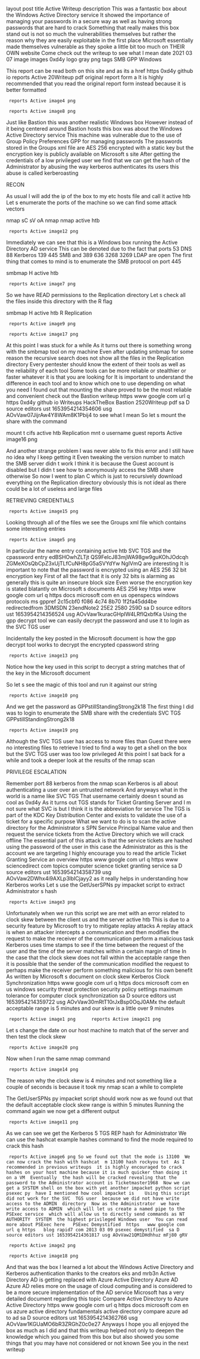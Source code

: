    
layout  post
title   Active Writeup
description  This was a fantastic box about the Windows Active Directory service  It showed the importance of managing your passwords in a secure way  as well as having strong passwords that are hard to crack  Something that really makes this box stand out is not so much the vulnerabilities themselves  but rather the reason why they are easily exploitable in the first place  Microsoft essentially made themselves vulnerable  as they spoke a little bit too much on THEIR OWN website  Come check out the writeup to see what I mean 
date    2021 03 07
image     images 0xd4y logo gray png 
tags     SMB  GPP  Windows 
   

  This report can be read both on this site  and as its  a href    https   0xd4y github io reports Active 20Writeup pdf  original report form  a   It is highly recommended that you read the original report form instead because it is better formatted   

     reports Active image4 png 

     reports Active image8 png 

Just like Bastion  this was another realistic Windows box  However  instead of it being centered around Bastion hosts  this box was about the Windows Active Directory service  This machine was vulnerable due to the use of Group Policy Preferences  GPP  for managing passwords  The passwords stored in the Groups xml file are AES 256 encrypted with a static key  but the encryption key is publicly available on Microsoft s site  After getting the credentials of a low privileged user  we find that we can get the hash of the Administrator by abusing the way kerberos authenticates its users  this abuse is called kerberoasting  

RECON

As usual  I will add the ip of the box to my  etc hosts file and call it active htb  Let s enumerate the ports of the machine so we can find some attack vectors 

nmap  sC  sV  oA nmap nmap active htb

     reports Active image12 png 

Immediately  we can see that this is a Windows box running the Active Directory  AD  service  This can be denoted due to the fact that ports 53  DNS   88  Kerberos   139   445  SMB   and 389  636  3268  3269  LDAP  are open  The first thing that comes to mind is to enumerate the SMB protocol on port 445 

smbmap  H active htb

     reports Active image7 png 

So we have READ permissions to the Replication directory  Let s check all the files inside this directory with the   R flag 

smbmap  H active htb  R Replication

     reports Active image9 png 

     reports Active image17 png 

At this point I was stuck for a while  As it turns out  there is something wrong with the smbmap tool on my machine  Even after updating smbmap  for some reason the recursive search does not show all the files in the Replication directory  Every pentester should know the extent of their tools  as well as the reliability of each tool  Some tools can be more reliable  or stealthier  or faster  whatever it is that you are looking for   It is important to understand the difference in each tool  and to know which one to use depending on what you need  I found out that mounting the share proved to be the most reliable  and convenient    check out the  Bastion writeup  https   www google com url q https   0xd4y github io Writeups HackTheBox Bastion 2520Writeup pdf sa D source editors ust 1653954214354606 usg AOvVaw07JijrAw4Y8WAm8K1Pbij4  to see what I mean     So let s mount the share with the command

mount  t cifs active htb Replication mnt   o username guest      reports Active image16 png 

And another strange problem  I was never able to fix this error  and I still have no idea why I keep getting it  Even tweaking the version number to match the SMB server didn t work  I think it is because the Guest account is disabled  but I didn t see how to anonymously access the SMB share otherwise  So now I went to plan C  which is just to recursively download everything on the Replication directory  obviously this is not ideal  as there could be a lot of useless and large files  

RETRIEVING CREDENTIALS

     reports Active image15 png 

Looking through all of the files  we see the Groups xml file which contains some interesting entries 

     reports Active image5 png 

In particular  the name entry containing active htb  SVC  TGS and the cpassword entry edBSHOwhZLTjt QS9FeIcJ83mjWA98gw9guKOhJOdcqh ZGMeXOsQbCpZ3xUjTLfCuNH8pG5aSVYdYw NglVmQ are interesting  It is important to note that the password is encrypted using an AES 256 32 bit encryption key  First of all  the fact that it is only 32 bits is alarming as generally this is quite an insecure block size  Even worse  the encryption key is stated blatantly on Microsoft s documents   AES 256 key  https   www google com url q https   docs microsoft com en us openspecs windows protocols ms gppref 2c15cbf0 f086 4c74 8b70 1f2fa45dd4be redirectedfrom 3DMSDN 23endNote2 25E2 2580 259D sa D source editors ust 1653954214356524 usg AOvVaw1kuracGHpIW4LRfIQxbfKa    Using the gpp decrypt tool  we can easily decrypt the password and use it to login as the SVC  TGS user 

Incidentally   the key posted in the Microsoft document is how the gpp decrypt tool works to decrypt the encrypted cpassword string 

     reports Active image13 png 

Notice how the key used in this script to decrypt a string matches that of the key in the Microsoft document 

So  let s see the magic of this tool and run it against our string 

     reports Active image10 png 

And we get the password as GPPstillStandingStrong2k18  The first thing I did was to login to enumerate the SMB share with the credentials SVC  TGS GPPstillStandingStrong2k18 

     reports Active image19 png 

Although the SVC  TGS user has access to more files than Guest  there were no interesting files to retrieve  I tried to find a way to get a shell on the box  but the SVC  TGS user was too low privileged  At this point I sat back for a while and took a deeper look at the results of the nmap scan 

PRIVILEGE ESCALATION

Remember port 88  kerberos  from the nmap scan   Kerberos is all about authenticating a user over an untrusted network  And anyways  what in the world is a name like SVC  TGS  That username certainly doesn t sound as cool as 0xd4y  As it turns out  TGS stands for Ticket Granting Server  and I m not sure what SVC is but I think it is the abbreviation for service   The TGS is part of the KDC  Key Distribution Center  and exists to validate the use of a ticket for a specific purpose  What we want to do is to scan the active directory for the Administrator s SPN  Service Principal Name  value and then request the service tickets from the Active Directory which we will crack offline  The essential part of this attack is that the service tickets are hashed using the password of the user  in this case the Administrator as this is the account we are targeting   I highly encourage you to read the article  Ticket Granting Service   an overview  https   www google com url q https   www sciencedirect com topics computer science ticket granting service sa D source editors ust 1653954214358739 usg AOvVaw2DWhx4i9AXLp3lbICjayy2  as it really helps in understanding how Kerberos works  Let s use the GetUserSPNs py impacket script to extract Administrator s hash 

     reports Active image3 png 

Unfortunately  when we run this script we are met with an error related to clock skew between the client  us  and the server  active htb   This is due to a security feature by Microsoft to try to mitigate replay attacks  A replay attack is when an attacker intercepts a communication  and then modifies the request to make the receiver of the communication perform a malicious task  Kerberos uses time stamps to see if the time between the request of the user and the time of the server matches within a certain margin of time  In the case that the clock skew does not fall within the acceptable range  then it is possible that the sender of the communication modified the request to perhaps make the receiver perform something malicious for his own benefit  As written by Microsoft s document on clock skew  Kerberos Clock Synchronization  https   www google com url q https   docs microsoft com en us windows security threat protection security policy settings maximum tolerance for computer clock synchronization sa D source editors ust 1653954214359722 usg AOvVaw30mRtT10rJxBsp0OqJ0AMx   the default acceptable range is 5 minutes and our skew is a little over 9 minutes 

     reports Active image1 png      reports Active image21 png 

Let s change the date on our host machine to match that of the server and then test the clock skew 

     reports Active image20 png 

Now when I run the same nmap command 

     reports Active image14 png 

The reason why the clock skew is 4 minutes and not something like a couple of seconds is because it took my nmap scan a while to complete 

The GetUserSPNs py impacket script should work now  as we found out that the default acceptable clock skew range is within 5 minutes  Running the command again  we now get a different output 

     reports Active image11 png 

As we can see  we get the Kerberos 5 TGS REP hash for Administrator  We can use the hashcat   example hashes command to find the mode required to crack this hash 

     reports Active image6 png So we found out that the mode is 13100  We can now crack the hash with hashcat  m 13100 hash rockyou txt  As I recommended in previous writeups  it is highly encouraged to crack hashes on your host machine because it is much quicker than doing it on a VM  Eventually  the hash will be cracked revealing that the password to the Administrator account is Ticketmaster1968  Now we can get a SYSTEM shell on the box with yet another impacket python script  psexec py  have I mentioned how cool impacket is    Using this script did not work for the SVC  TGS user  because we did not have write access to the ADMIN  directory  Now as the Administrator  we have write access to ADMIN  which will let us create a named pipe to the PSExec service  which will allow us to directly send commands as NT AUTHORITY  SYSTEM  the highest privileged Windows user  You can read more about PSExec here   PSExec Demystified  https   www google com url q https   blog rapid7 com 2013 03 09 psexec demystified  sa D source editors ust 1653954214361817 usg AOvVaw21QM1DHdhhuz mFj80 gRV  

     reports Active image2 png 

     reports Active image18 png 

And that was the box  I learned a lot about the Windows Active Directory and Kerberos authentication thanks to the creators  eks and  mrb3n  Active Directory  AD  is getting replaced with Azure Active Directory  Azure AD   Azure AD relies more on the usage of cloud computing  and is considered to be a more secure implementation of the AD service  Microsoft has a very detailed document regarding this topic   Compare Active Directory to Azure Active Directory  https   www google com url q https   docs microsoft com en us azure active directory fundamentals active directory compare azure ad to ad sa D source editors ust 1653954214362766 usg AOvVaw1KGUaMO6bR3ZRGhZ0c0e27   Anyways  I hope you all enjoyed the box as much as I did  and that this writeup helped not only to deepen the knowledge which you gained from this box  but also showed you some things that you may have not considered or not known  See you in the next writeup 
